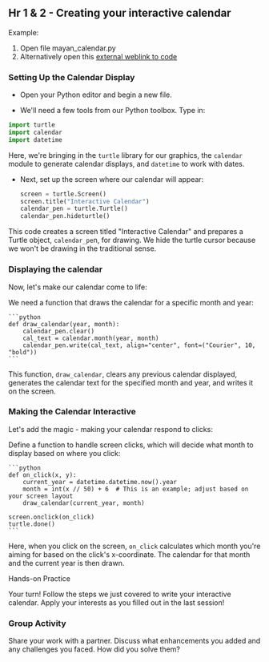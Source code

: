 ## Hr 1 & 2 - Creating your interactive calendar 

Example: 
1. Open file mayan_calendar.py
2. Alternatively open this [external weblink to code](https://trinket.io/library/trinkets/74fb54454d) 

### Setting Up the Calendar Display

* Open your Python editor and begin a new file.

* We'll need a few tools from our Python toolbox. Type in:


```python
import turtle
import calendar
import datetime
```

Here, we're bringing in the `turtle` library for our graphics, the `calendar` module to generate calendar displays, and `datetime` to work with dates.

* Next, set up the screen where our calendar will appear:


    ```python
    screen = turtle.Screen()
    screen.title("Interactive Calendar")
    calendar_pen = turtle.Turtle()
    calendar_pen.hideturtle()
    ```


This code creates a screen titled "Interactive Calendar" and prepares a Turtle object, `calendar_pe`n, for drawing. 
We hide the turtle cursor because we won't be drawing in the traditional sense.

### Displaying the calendar 

Now, let's make our calendar come to life:

We need a function that draws the calendar for a specific month and year:


    ```python
    def draw_calendar(year, month):
        calendar_pen.clear()
        cal_text = calendar.month(year, month)
        calendar_pen.write(cal_text, align="center", font=("Courier", 10, "bold"))
    ```

This function, `draw_calendar`, clears any previous calendar displayed, generates the calendar text for the specified month and year, and writes it on the screen.

### Making the Calendar Interactive 

Let's add the magic - making your calendar respond to clicks:

Define a function to handle screen clicks, which will decide what month to display based on where you click:



    ```python
    def on_click(x, y):
        current_year = datetime.datetime.now().year
        month = int(x // 50) + 6  # This is an example; adjust based on your screen layout
        draw_calendar(current_year, month)

    screen.onclick(on_click)
    turtle.done()
    ```

Here, when you click on the screen, `on_click` calculates which month you're aiming for based on the click's x-coordinate. 
The calendar for that month and the current year is then drawn.

Hands-on Practice 

Your turn! Follow the steps we just covered to write your interactive calendar. Apply your interests as you filled out in the last session! 


### Group Activity 

Share your work with a partner. 
Discuss what enhancements you added and any challenges you faced. How did you solve them?